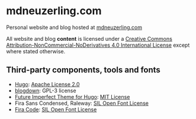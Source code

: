 # mdneuzerling.com
Personal website and blog hosted at [mdneuzerling.com](https://mdneuzerling.com)

All website and blog **content** is licensed under a [Creative Commons Attribution-NonCommercial-NoDerivatives 4.0 International License](http://creativecommons.org/licenses/by-nc-nd/4.0/) except where stated otherwise.

## Third-party components, tools and fonts

* [Hugo](https://github.com/gohugoio/hugo): [Apache License 2.0](https://github.com/gohugoio/hugo/blob/master/LICENSE)
* [blogdown](https://github.com/rstudio/blogdown): GPL-3 license
* [Future Imperfect Theme for Hugo](https://github.com/jpescador/hugo-future-imperfect): [MIT License](https://github.com/jpescador/hugo-future-imperfect/blob/master/LICENSE.md)
* Fira Sans Condensed, Raleway: [SIL Open Font License](http://scripts.sil.org/cms/scripts/page.php?site_id=nrsi&id=OFL_web)
* [Fira Code](https://github.com/tonsky/FiraCode): [SIL Open Font License](https://github.com/tonsky/FiraCode/blob/master/LICENSE) 
